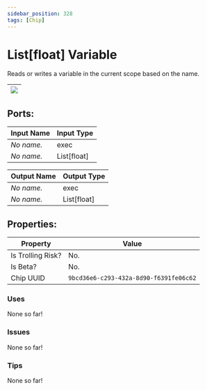 ```yaml
---
sidebar_position: 328
tags: [Chip]
---
```


# List[float] Variable


Reads or writes a variable in the current scope based on the name.

| ![](https://images-ext-2.discordapp.net/external/MPmIaQzlEPmgGWlgi-WxBBXt0Bjv_zWPkg1y1f_sy3s/https/www.recroomcircuits.com/image/circuit/absolute-value?width=206&height=108) |
|-----|

## Ports:

| Input Name | Input Type |
|-----------|-----------|
| *No name.* | exec |
| *No name.* | List[float] |

| Output Name | Output Type |
|-----------|-----------|
| *No name.* | exec |
| *No name.* | List[float] |

## Properties:

| Property  | Value |
|-------------------|-----------|
| Is Trolling Risk? | No. |
| Is Beta? | No. |
| Chip UUID | `9bcd36e6-c293-432a-8d90-f6391fe06c62` |

### Uses
None so far!

### Issues
None so far!

### Tips
None so far!
